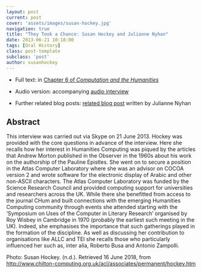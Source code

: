 ```yaml
---
layout: post
current: post
cover: 'assets/images/susan-hockey.jpg'
navigation: true
title: "They Took a Chance: Susan Hockey and Julianne Nyhan"
date: 2013-06-21 10:18:00
tags: [Oral History]
class: post-template
subclass: 'post'
author: susanhockey
---
```


* Full text: in [Chapter 6 of *Computation and the Humanities*](https://link.springer.com/chapter/10.1007/978-3-319-20170-2_6)

* Audio version: accompanying [audio interview](https://hiddenhistories.omeka.net/admin/items/show/44)

* Further related blog posts: [related blog post](https://archelogos.hypotheses.org/264) written by Julianne Nyhan

## Abstract

This interview was carried out via Skype on 21 June 2013. Hockey was provided with the core questions in advance of the interview. Here she recalls how her interest in Humanities Computing was piqued by the articles that Andrew Morton published in the Observer in the 1960s about his work on the authorship of the Pauline Epistles. She went on to secure a position in the Atlas Computer Laboratory where she was an advisor on COCOA version 2 and wrote software for the electronic display of Arabic and other non-ASCII characters. The Atlas Computer Laboratory was funded by the Science Research Council and provided computing support for universities and researchers across the UK. While there she benefitted from access to the journal CHum and built connections with the emerging Humanities Computing community through events she attended starting with the ‘Symposium on Uses of the Computer in Literary Research’ organised by Roy Wisbey in Cambridge in 1970 (probably the earliest such meeting in the UK). Indeed, she emphasises the importance that such gatherings played in the formation of the discipline. As well as discussing her contribution to organisations like ALLC and TEI she recalls those who particularly influenced her such as, inter alia, Roberto Busa and Antonio Zampolli.

Photo: Susan Hockey. (n.d.). Retrieved 16 June 2018, from http://www.chilton-computing.org.uk/acl/associates/permanent/hockey.htm
